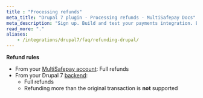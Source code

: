 ```yaml
---
title : "Processing refunds"
meta_title: "Drupal 7 plugin - Processing refunds - MultiSafepay Docs"
meta_description: "Sign up. Build and test your payments integration. Explore our products and services. Use our API reference, SDKs, and wrappers. Get support."
read_more: "."
aliases: 
    - /integrations/drupal7/faq/refunding-drupal/
---
```

**Refund rules**  

- From your [MultiSafepay account](/account/multisafepay-account/processing-refunds/): Full refunds 
- From your Drupal 7 [backend](/getting-started/glossary/#backend):  
    - Full refunds 
    - Refunding more than the original transaction is **not** supported
